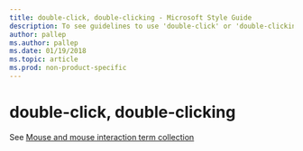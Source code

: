 ```yaml
---
title: double-click, double-clicking - Microsoft Style Guide
description: To see guidelines to use 'double-click' or 'double-clicking' in Microsoft documents, see the Mouse and mouse interaction term collection.
author: pallep
ms.author: pallep
ms.date: 01/19/2018
ms.topic: article
ms.prod: non-product-specific
---
```


# double-click, double-clicking

See [Mouse and mouse interaction term collection](~/a-z-word-list-term-collections/term-collections/mouse-mouse-interaction-terms.md)
